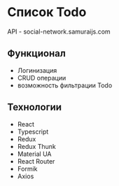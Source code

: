 # Список Todo

API - social-network.samuraijs.com

## Функционал

* Логинизация
* CRUD операции
* возможность фильтрации Todo

## Технологии

* React
* Typescript
* Redux
* Redux Thunk
* Material UA
* React Router
* Formik
* Axios
